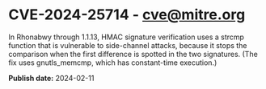 # CVE-2024-25714 - cve@mitre.org

In Rhonabwy through 1.1.13, HMAC signature verification uses a strcmp function that is vulnerable to side-channel attacks, because it stops the comparison when the first difference is spotted in the two signatures. (The fix uses gnutls_memcmp, which has constant-time execution.)

**Publish date:** 2024-02-11
